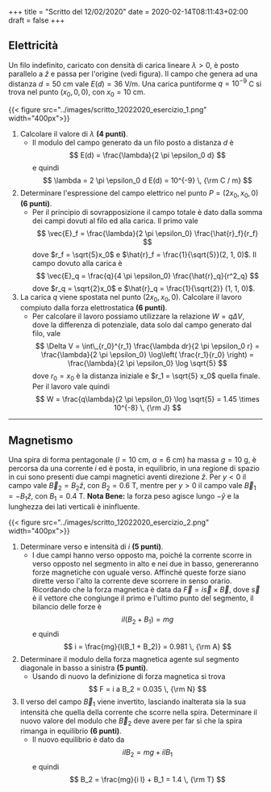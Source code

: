 +++
title = "Scritto del 12/02/2020"
date = 2020-02-14T08:11:43+02:00
draft = false
+++

## Elettricità

Un filo indefinito, caricato con densità di carica lineare $\lambda > 0$, è posto parallelo a $\hat{z}$ e passa per l'origine (vedi figura). Il campo che genera ad una distanza $d = 50$ cm vale $E(d) = 36$ V/m. Una carica puntiforme $q = 10^{-9}$ C si trova nel punto $(x_0, 0, 0)$, con $x_0 = 10$ cm.

{{< figure src="../images/scritto_12022020_esercizio_1.png"  width="400px">}}

1. Calcolare il valore di $\lambda$ **(4 punti)**.
	* Il modulo del campo generato da un filo posto a distanza $d$ è
	$$
	E(d) = \frac{\lambda}{2 \pi \epsilon_0 d}
	$$
	e quindi
	$$
	\lambda = 2 \pi \epsilon_0 d E(d) = 10^{-9} \, {\rm C / m}
	$$
2. Determinare l'espressione del campo elettrico nel punto $P = (2x_0, x_0, 0)$ **(6 punti)**.
	* Per il principio di sovrapposizione il campo totale è dato dalla somma dei campi dovuti al filo ed alla carica. Il primo vale
	$$
	\vec{E}_f = \frac{\lambda}{2 \pi \epsilon_0} \frac{\hat{r}_f}{r_f}
	$$
	dove $r_f = \sqrt{5}x_0$ e $\hat{r}_f = \frac{1}{\sqrt{5}}(2, 1, 0)$. Il campo dovuto alla carica è
	$$
	\vec{E}_q = \frac{q}{4 \pi \epsilon_0} \frac{\hat{r}_q}{r^2_q}
	$$
	dove $r_q = \sqrt{2}x_0$ e $\hat{r}_q = \frac{1}{\sqrt{2}} (1, 1, 0)$.
3. La carica $q$ viene spostata nel punto $(2x_0, x_0, 0)$. Calcolare il lavoro compiuto dalla forza elettrostatica **(6 punti)**.
	* Per calcolare il lavoro possiamo utilizzare la relazione $W = q\Delta V$, dove la differenza di potenziale, data solo dal campo generato dal filo, vale
	$$
	\Delta V = \int\_{r_0}^{r_1} \frac{\lambda dr}{2 \pi \epsilon_0 r} = \frac{\lambda}{2 \pi \epsilon_0} \log\left( \frac{r_1}{r_0} \right) = \frac{\lambda}{2 \pi \epsilon_0} \log \sqrt{5}
	$$
	dove $r_0 = x_0$ è la distanza iniziale e $r_1 = \sqrt{5} x_0$ quella finale. Per il lavoro vale quindi
	$$
	W = \frac{q\lambda}{2 \pi \epsilon_0} \log \sqrt{5} = 1.45 \times 10^{-8} \, {\rm J}
	$$

---

## Magnetismo

Una spira di forma pentagonale ($l = 10$ cm, $a = 6$ cm) ha massa $g = 10$ g, è percorsa da una corrente $i$ ed è posta, in equilibrio, in una regione di spazio in cui sono presenti due campi magnetici aventi direzione $\hat{z}$. Per $y < 0$ il campo vale $\vec{B}_2 = B_2 \hat{z}$, con $B_2 = 0.6$ T, mentre per $y > 0$ il campo vale $\vec{B}_1 = -B_1 \hat{z}$, con $B_1 = 0.4$ T. **Nota Bene:** la forza peso agisce lungo $-\hat{y}$ e la lunghezza dei lati verticali è ininfluente.

{{< figure src="../images/scritto_12022020_esercizio_2.png"  width="400px">}}

1. Determinare verso e intensità di $i$ **(5 punti)**.
	* I due campi hanno verso opposto ma, poiché la corrente scorre in verso opposto nel segmento in alto e nei due in basso, genereranno forze magnetiche con uguale verso. Affinché queste forze siano dirette verso l'alto la corrente deve scorrere in senso orario. Ricordando che la forza magnetica è data da $\vec{F} = i \vec{s} \times \vec{B}$, dove $\vec{s}$ è il vettore che congiunge il primo e l'ultimo punto del segmento, il bilancio delle forze è
	$$
	i l (B_2 + B_1) = mg
	$$
	e quindi
	$$
	i = \frac{mg}{l(B_1 + B_2)} = 0.981 \, {\rm A}
	$$
2. Determinare il modulo della forza magnetica agente sul segmento diagonale in basso a sinistra **(5 punti)**.
	* Usando di nuovo la definizione di forza magnetica si trova
	$$
	F = i a B_2 = 0.035 \, {\rm N}
	$$
3. Il verso del campo $\vec{B}_1$ viene invertito, lasciando inalterata sia la sua intensità che quella della corrente che scorre nella spira. Determinare il nuovo valore del modulo che $\vec{B}_2$ deve avere per far sì che la spira rimanga in equilibrio **(6 punti)**.
	* Il nuovo equilibrio è dato da
	$$
	i l B_2 = mg + i l B_1
	$$
	e quindi
	$$
	B_2 = \frac{mg}{i l} + B_1 = 1.4 \, {\rm T}
	$$
